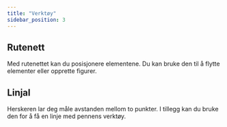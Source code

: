 ```yaml
---
title: "Verktøy"
sidebar_position: 3
---
```


## Rutenett

Med rutenettet kan du posisjonere elementene. Du kan bruke den til å flytte elementer eller opprette figurer.

## Linjal

Herskeren lar deg måle avstanden mellom to punkter. I tillegg kan du bruke den for å få en linje med pennens verktøy.
